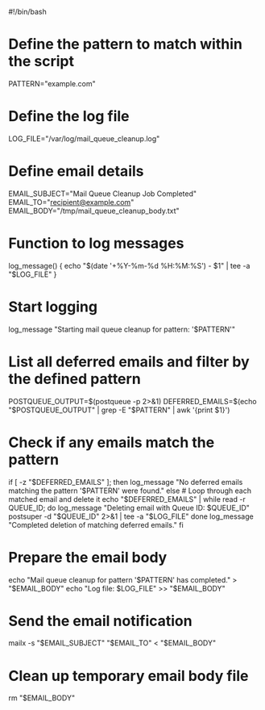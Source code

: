 #!/bin/bash

# Define the pattern to match within the script
PATTERN="example.com"

# Define the log file
LOG_FILE="/var/log/mail_queue_cleanup.log"

# Define email details
EMAIL_SUBJECT="Mail Queue Cleanup Job Completed"
EMAIL_TO="recipient@example.com"
EMAIL_BODY="/tmp/mail_queue_cleanup_body.txt"

# Function to log messages
log_message() {
    echo "$(date '+%Y-%m-%d %H:%M:%S') - $1" | tee -a "$LOG_FILE"
}

# Start logging
log_message "Starting mail queue cleanup for pattern: '$PATTERN'"

# List all deferred emails and filter by the defined pattern
POSTQUEUE_OUTPUT=$(postqueue -p 2>&1)
DEFERRED_EMAILS=$(echo "$POSTQUEUE_OUTPUT" | grep -E "$PATTERN" | awk '{print $1}')

# Check if any emails match the pattern
if [ -z "$DEFERRED_EMAILS" ]; then
    log_message "No deferred emails matching the pattern '$PATTERN' were found."
else
    # Loop through each matched email and delete it
    echo "$DEFERRED_EMAILS" | while read -r QUEUE_ID; do
        log_message "Deleting email with Queue ID: $QUEUE_ID"
        postsuper -d "$QUEUE_ID" 2>&1 | tee -a "$LOG_FILE"
    done
    log_message "Completed deletion of matching deferred emails."
fi

# Prepare the email body
echo "Mail queue cleanup for pattern '$PATTERN' has completed." > "$EMAIL_BODY"
echo "Log file: $LOG_FILE" >> "$EMAIL_BODY"

# Send the email notification
mailx -s "$EMAIL_SUBJECT" "$EMAIL_TO" < "$EMAIL_BODY"

# Clean up temporary email body file
rm "$EMAIL_BODY"
